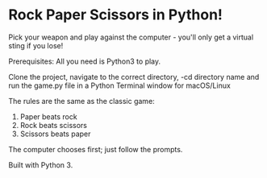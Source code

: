 # Rock Paper Scissors in Python!

Pick your weapon and play against the computer - you'll only get a virtual sting if you lose!

Prerequisites: All you need is Python3 to play.

Clone the project, navigate to the correct directory, -cd directory name and run the game.py file in a Python Terminal window for macOS/Linux

The rules are the same as the classic game:
1. Paper beats rock
2. Rock beats scissors
3. Scissors beats paper

The computer chooses first; just follow the prompts.

Built with Python 3.